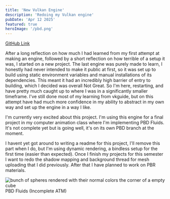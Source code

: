 ```yaml
---
title: 'New Vulkan Engine'
description: 'Redoing my Vulkan engine'
pubDate: 'Apr 12 2025'
featured: true
heroImage: '/pbd.png'
---
```


[GitHub Link](https://github.com/will-ixs/Sun)

After a long reflection on how much I had learned from my first attempt at making an engine, followed by a short reflection on how terrible of a setup it was, I started on a new project. The last engine was purely made to learn, I honestly had never intended to make it public at first, so it was set up to build using static environment variables and manual installations of its dependencies. This meant it had an incredibly high barrier of entry to building, which I decided was overall Not Great. So I'm here, restarting, and have pretty much caught up to where I was in a significantly smaller timeframe. I've still done most of my learning from vkguide, but on this attempt have had much more confidence in my ability to abstract in my own way and set up the engine in a way I like.

I'm currently very excited about this project. I'm using this engine for a final project in my computer animation class where I'm implementing PBD Fluids. It's not complete yet but is going well, it's on its own PBD branch at the moment.

I havent yet got around to writing a readme for this project, I'll remove this part when I do, but I'm using dynamic rendering, a bindless setup for the first time (easier than expected). Once I finish my projects for this semester I want to redo the shadow mapping and background thread for mesh uploading that I did previously. After that I have planned to work on PBR materials. 


![bunch of spheres rendered with their normal colors the corner of a empty cube](/pbd.png)
PBD Fluids (Incomplete ATM)